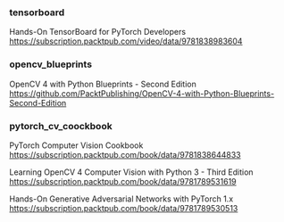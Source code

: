 ### tensorboard
Hands-On TensorBoard for PyTorch Developers
https://subscription.packtpub.com/video/data/9781838983604


### opencv_blueprints
OpenCV 4 with Python Blueprints - Second Edition
https://github.com/PacktPublishing/OpenCV-4-with-Python-Blueprints-Second-Edition


### pytorch_cv_coockbook
PyTorch Computer Vision Cookbook
https://subscription.packtpub.com/book/data/9781838644833


Learning OpenCV 4 Computer Vision with Python 3 - Third Edition
https://subscription.packtpub.com/book/data/9781789531619



Hands-On Generative Adversarial Networks with PyTorch 1.x
https://subscription.packtpub.com/book/data/9781789530513


